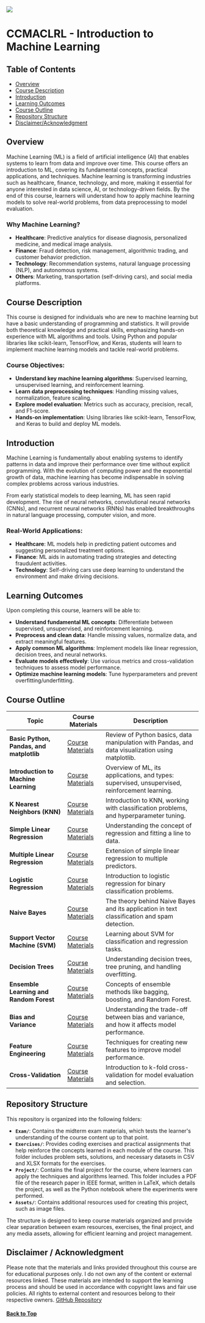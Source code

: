 <img src="https://github.com/gabcsx/CCMACLRL_COM221/blob/main/assets/ML_COVER.png"/>

# CCMACLRL - Introduction to Machine Learning 

## Table of Contents
- [Overview](#overview)
- [Course Description](#course-description)
- [Introduction](#introduction)
- [Learning Outcomes](#learning-outcomes)
- [Course Outline](#course-outline)
- [Repository Structure](#repository-structure)
- [Disclaimer/Acknowledgment](#disclaimer--acknowledgment)

## Overview
Machine Learning (ML) is a field of artificial intelligence (AI) that enables systems to learn from data and improve over time. This course offers an introduction to ML, covering its fundamental concepts, practical applications, and techniques. Machine learning is transforming industries such as healthcare, finance, technology, and more, making it essential for anyone interested in data science, AI, or technology-driven fields. By the end of this course, learners will understand how to apply machine learning models to solve real-world problems, from data preprocessing to model evaluation.

### Why Machine Learning?
- **Healthcare**: Predictive analytics for disease diagnosis, personalized medicine, and medical image analysis.
- **Finance**: Fraud detection, risk management, algorithmic trading, and customer behavior prediction.
- **Technology**: Recommendation systems, natural language processing (NLP), and autonomous systems.
- **Others**: Marketing, transportation (self-driving cars), and social media platforms.

## Course Description
This course is designed for individuals who are new to machine learning but have a basic understanding of programming and statistics. It will provide both theoretical knowledge and practical skills, emphasizing hands-on experience with ML algorithms and tools. Using Python and popular libraries like scikit-learn, TensorFlow, and Keras, students will learn to implement machine learning models and tackle real-world problems.

### Course Objectives:
- **Understand key machine learning algorithms**: Supervised learning, unsupervised learning, and reinforcement learning.
- **Learn data preprocessing techniques**: Handling missing values, normalization, feature scaling.
- **Explore model evaluation**: Metrics such as accuracy, precision, recall, and F1-score.
- **Hands-on implementation**: Using libraries like scikit-learn, TensorFlow, and Keras to build and deploy ML models.

## Introduction
Machine Learning is fundamentally about enabling systems to identify patterns in data and improve their performance over time without explicit programming. With the evolution of computing power and the exponential growth of data, machine learning has become indispensable in solving complex problems across various industries.

From early statistical models to deep learning, ML has seen rapid development. The rise of neural networks, convolutional neural networks (CNNs), and recurrent neural networks (RNNs) has enabled breakthroughs in natural language processing, computer vision, and more.

### Real-World Applications:
- **Healthcare**: ML models help in predicting patient outcomes and suggesting personalized treatment options.
- **Finance**: ML aids in automating trading strategies and detecting fraudulent activities.
- **Technology**: Self-driving cars use deep learning to understand the environment and make driving decisions.

## Learning Outcomes
Upon completing this course, learners will be able to:
- **Understand fundamental ML concepts**: Differentiate between supervised, unsupervised, and reinforcement learning.
- **Preprocess and clean data**: Handle missing values, normalize data, and extract meaningful features.
- **Apply common ML algorithms**: Implement models like linear regression, decision trees, and neural networks.
- **Evaluate models effectively**: Use various metrics and cross-validation techniques to assess model performance.
- **Optimize machine learning models**: Tune hyperparameters and prevent overfitting/underfitting.

## Course Outline

| Topic                                    | Course Materials                           | Description                                                                 |
|------------------------------------------|--------------------------------------------|-----------------------------------------------------------------------------|
| **Basic Python, Pandas, and matplotlib** | [Course Materials](https://github.com/robitussin/CCMACLRL/tree/main/0%20-%20Basic%20Python%2C%20Pandas%2C%20matplotlib)                       | Review of Python basics, data manipulation with Pandas, and data visualization using matplotlib. |
| **Introduction to Machine Learning**     | [Course Materials](https://github.com/robitussin/CCMACLRL/tree/main/1%20-%20Introduction%20to%20Machine%20Learning)                       | Overview of ML, its applications, and types: supervised, unsupervised, reinforcement learning. |
| **K Nearest Neighbors (KNN)**            | [Course Materials](https://github.com/robitussin/CCMACLRL/tree/main/2%20-%20kNN)                       | Introduction to KNN, working with classification problems, and hyperparameter tuning. |
| **Simple Linear Regression**             | [Course Materials](https://github.com/robitussin/CCMACLRL/tree/main/3%20-%20Simple%20Linear%20Regression)                       | Understanding the concept of regression and fitting a line to data.       |
| **Multiple Linear Regression**           | [Course Materials](https://github.com/robitussin/CCMACLRL/tree/main/4%20-%20Multiple%20Linear%20Regression)                       | Extension of simple linear regression to multiple predictors.             |
| **Logistic Regression**                  | [Course Materials](https://github.com/robitussin/CCMACLRL/tree/main/5%20-%20Logistic%20Regression)                       | Introduction to logistic regression for binary classification problems.   |
| **Naive Bayes**                          | [Course Materials](https://github.com/robitussin/CCMACLRL/tree/main/6%20-%20Naive%20Bayes)                       | The theory behind Naive Bayes and its application in text classification and spam detection. |
| **Support Vector Machine (SVM)**         | [Course Materials](https://github.com/robitussin/CCMACLRL/tree/main/7%20-%20Support%20Vector%20Machine)                       | Learning about SVM for classification and regression tasks.               |
| **Decision Trees**                       | [Course Materials](https://github.com/robitussin/CCMACLRL/tree/main/8%20-%20Decision%20Trees)                       | Understanding decision trees, tree pruning, and handling overfitting.     |
| **Ensemble Learning and Random Forest**  | [Course Materials](https://github.com/robitussin/CCMACLRL/tree/main/9%20-%20Ensemble%20Learning%20and%20Random%20Forest)                       | Concepts of ensemble methods like bagging, boosting, and Random Forest.   |
| **Bias and Variance**                    | [Course Materials](https://github.com/robitussin/CCMACLRL/tree/main/10%20-%20Additional%20Topics%20(Bias%20and%20Variance%2C%20Feature%20Engineering%2C%20Cross%20Validation))                       | Understanding the trade-off between bias and variance, and how it affects model performance. |
| **Feature Engineering**                  | [Course Materials](https://github.com/robitussin/CCMACLRL/tree/main/10%20-%20Additional%20Topics%20(Bias%20and%20Variance%2C%20Feature%20Engineering%2C%20Cross%20Validation)/Feature%20Engineering)                       | Techniques for creating new features to improve model performance.        |
| **Cross-Validation**                     | [Course Materials](https://github.com/robitussin/CCMACLRL/tree/main/10%20-%20Additional%20Topics%20(Bias%20and%20Variance%2C%20Feature%20Engineering%2C%20Cross%20Validation)/Cross%20Validation)                       | Introduction to k-fold cross-validation for model evaluation and selection. |

## Repository Structure

This repository is organized into the following folders:

- **`Exam/`**: Contains the midterm exam materials, which tests the learner's understanding of the course content up to that point.
- **`Exercises/`**: Provides coding exercises and practical assignments that help reinforce the concepts learned in each module of the course. This folder includes problem sets, solutions, and necessary datasets in CSV and XLSX formats for the exercises.
- **`Project/`**: Contains the final project for the course, where learners can apply the techniques and algorithms learned. This folder includes a PDF file of the research paper in IEEE format, written in LaTeX, which details the project, as well as the Python notebook where the experiments were performed.
- **`Assets/`**: Contains additional resources used for creating this project, such as image files.

The structure is designed to keep course materials organized and provide clear separation between exam resources, exercises, the final project, and any media assets, allowing for efficient learning and project management.

## Disclaimer / Acknowledgment
Please note that the materials and links provided throughout this course are for educational purposes only. 
I do not own any of the content or external resources linked. These materials are intended to support the learning process and should be used in accordance with copyright laws and fair use policies. 
All rights to external content and resources belong to their respective owners. 
<a href="https://github.com/robitussin" target="_blank">GitHub Repository</a>

#### [Back to Top](#ccmaclrl---introduction-to-machine-learning)
